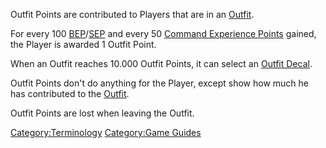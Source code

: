 Outfit Points are contributed to Players that are in an
[Outfit](Outfit.md).

For every 100
[BEP](Battle_Experience_Points.md)/[SEP](Support_Experience_Points.md)
and every 50 [Command Experience
Points](Command_Experience_Points.md) gained, the Player is
awarded 1 Outfit Point.

When an Outfit reaches 10.000 Outfit Points, it can select an [Outfit
Decal](Outfit_Decal.md).

Outfit Points don't do anything for the Player, except show how much he
has contributed to the [Outfit](Outfit.md).

Outfit Points are lost when leaving the Outfit.

[Category:Terminology](Category:Terminology.md) [Category:Game
Guides](Category:Game_Guides.md)
